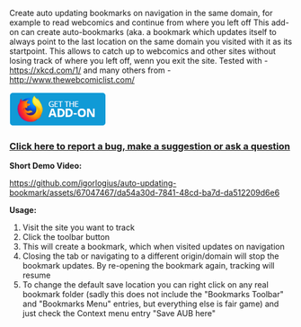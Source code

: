 Create auto updating bookmarks on navigation in the same domain, for example to
read webcomics and continue from where you left off This add-on can create
auto-bookmarks (aka. a bookmark which updates itself to always point to the last
location on the same domain you visited with it as its startpoint. This allows
to catch up to webcomics and other sites without losing track of where you left
off, wenn you exit the site. Tested with - https://xkcd.com/1/ and many others
from - http://www.thewebcomiclist.com/

[![](https://raw.githubusercontent.com/igorlogius/igorlogius/main/geFxAddon.png)](https://addons.mozilla.org/firefox/addon/auto-updating-bookmark/)

### [Click here to report a bug, make a suggestion or ask a question](https://github.com/igorlogius/igorlogius/issues/new/choose)

<b>Short Demo Video:</b>

https://github.com/igorlogius/auto-updating-bookmark/assets/67047467/da54a30d-7841-48cd-ba7d-da512209d6e6

<b>Usage:</b>
<ol>
  <li>Visit the site you want to track</li>
  <li>Click the toolbar button</li>
  <li>
    This will create a bookmark, which when visited updates on navigation
  </li>
  <li>
    Closing the tab or navigating to a different origin/domain will stop the
    bookmark updates. By re-opening the bookmark again, tracking will resume
  </li>
  <li>
    To change the default save location you can right click on any real bookmark
    folder (sadly this does not include the "Bookmarks Toolbar" and "Bookmarks
    Menu" entries, but everything else is fair game) and just check the Context
    menu entry "Save AUB here"
  </li>
</ol>
